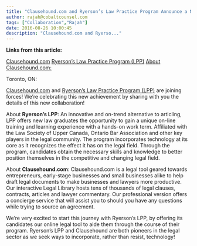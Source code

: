 ```yaml
---
title: "Clausehound.com and Ryerson’s Law Practice Program Announce a New Collaboration"
author: rajah@cobaltcounsel.com
tags: ["Collaboration","Rajah"]
date: 2016-08-26 10:00:45
description: "Clausehound.com and Ryerso..."
---
```


**Links from this article:**

[Clausehound.com](http://clausehound.com)
[Ryerson’s Law Practice Program (LPP)](http://www.lpp.ryerson.ca/)
[About Clausehound.com:](https://clausehound.com/small-business-law-library/)

Toronto, ON:

[Clausehound.com](http://clausehound.com) and [Ryerson’s Law Practice Program (LPP)](http://www.lpp.ryerson.ca/) are joining forces! We’re celebrating this new achievement by sharing with you the details of this new collaboration!

About **Ryerson’s LPP**: An innovative and on-trend alternative to articling, LPP offers new law graduates the opportunity to gain a unique on-line training and learning experience with a hands-on work term. Affiliated with the Law Society of Upper Canada, Ontario Bar Association and other key players in the legal community. The program incorporates technology at its core as it recognizes the effect it has on the legal field. Through the program, candidates obtain the necessary skills and knowledge to better position themselves in the competitive and changing legal field. 

About **Clausehound.com**: Clausehound.com is a legal tool geared towards entrepreneurs, early-stage businesses and small businesses alike to help draft legal documents to make businesses and lawyers more productive. Our interactive Legal Library hosts tens of thousands of legal clauses, contracts, articles and lawyer commentary. Our professional version offers a concierge service that will assist you to should you have any questions while trying to source an agreement. 

We’re very excited to start this journey with Ryerson’s LPP, by offering its candidates our online legal tool to aide them through the course of their program. Ryerson’s LPP and Clausehound are both pioneers in the legal sector as we seek ways to incorporate, rather than resist, technology!  
